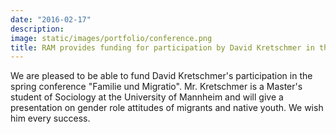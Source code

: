 ```yaml
---
date: "2016-02-17"
description: 
image: static/images/portfolio/conference.png
title: RAM provides funding for participation by David Kretschmer in the spring conference "Familie und Migration"
---
```


We are pleased to be able to fund David Kretschmer's participation in the spring conference "Familie und Migratio". Mr. Kretschmer is a Master's student of Sociology at the University of Mannheim and will give a presentation on gender role attitudes of migrants and native youth. We wish him every success.